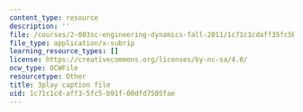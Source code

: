 ```yaml
---
content_type: resource
description: ''
file: /courses/2-003sc-engineering-dynamics-fall-2011/1c71c1cdaff35fc5b91f00dfd7505fae_NHedXxUO-Bg.vtt
file_type: application/x-subrip
learning_resource_types: []
license: https://creativecommons.org/licenses/by-nc-sa/4.0/
ocw_type: OCWFile
resourcetype: Other
title: 3play caption file
uid: 1c71c1cd-aff3-5fc5-b91f-00dfd7505fae
---
```


